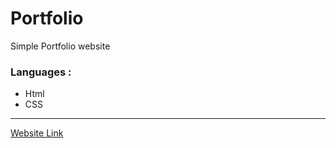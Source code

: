 # Portfolio
Simple Portfolio website

### Languages :
- Html
- CSS
---
[Website Link](https://eyad-zanaty.github.io/Portfolio/)
